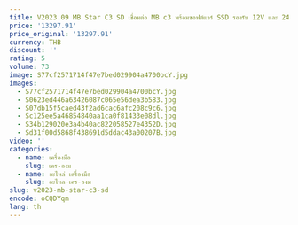 ```yaml
---
title: V2023.09 MB Star C3 SD เชื่อมต่อ MB c3 พร้อมซอฟต์แวร์ SSD รองรับ 12V และ 24V รถยนต์และรถบรรทุกพร้อม NEC รีเลย์เครื่องสแกนเนอร์วินิจฉัยอัตโนมัติ
price: '13297.91'
price_original: '13297.91'
currency: THB
discount: ''
rating: 5
volume: 73
image: S77cf2571714f47e7bed029904a4700bcY.jpg
images:
  - S77cf2571714f47e7bed029904a4700bcY.jpg
  - S0623ed446a63426087c065e56dea3b583.jpg
  - S07db15f5caed43f2ad6cac6afc208c9c6.jpg
  - Sc125ee5a46854840aa1ca0f81433e08dl.jpg
  - S34b129020e3a4b40ac822058527e4352D.jpg
  - Sd31f00d5868f438691d5ddac43a00207B.jpg
video: ''
categories:
  - name: เครื่องมือ
    slug: เคร-องม
  - name: อะไหล่ เครื่องมือ
    slug: อะไหล-เคร-องม
slug: v2023-mb-star-c3-sd
encode: oCQDYqm
lang: th
---
```

  